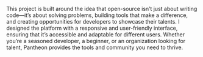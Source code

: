 This project is built around the idea that open-source isn’t just about writing code—it’s about solving problems,
building tools that make a difference, and creating opportunities for developers to showcase their talents.
           I designed the platform with a responsive and user-friendly interface, ensuring that it’s accessible and adaptable for different users.
Whether you’re a seasoned developer, a beginner, or an organization looking for talent, Pantheon provides the tools and community you need to thrive.
